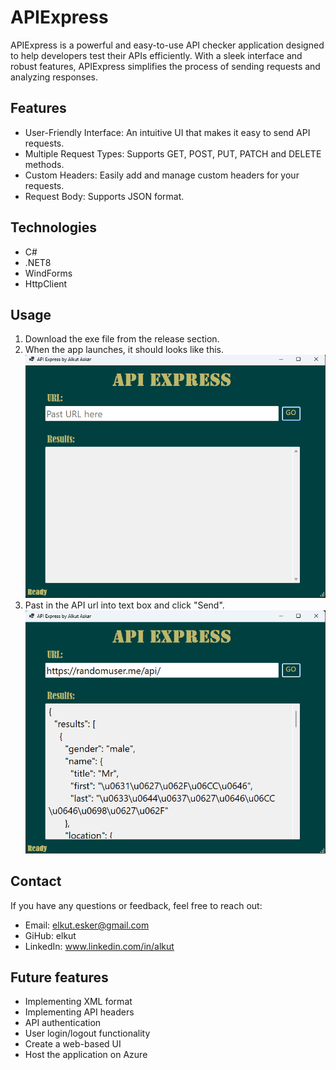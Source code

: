 # APIExpress

APIExpress is a powerful and easy-to-use API checker application designed to help developers test their APIs efficiently. With a sleek interface and robust features, APIExpress simplifies the process of sending requests and analyzing responses.

## Features
* User-Friendly Interface: An intuitive UI that makes it easy to send API requests.
* Multiple Request Types: Supports GET, POST, PUT, PATCH and DELETE methods.
* Custom Headers: Easily add and manage custom headers for your requests.
* Request Body: Supports JSON format.

## Technologies
- C#
- .NET8
- WindForms
- HttpClient

## Usage
1. Download the exe file from the release section.
2. When the app launches, it should looks like this.
![APIExpress](Images/UI-1.png)
3. Past in the API url into text box and click "Send".
![APIExpress](Images/UI-2.png)

## Contact
If you have any questions or feedback, feel free to reach out:
- Email: elkut.esker@gmail.com
- GiHub: elkut
- LinkedIn: www.linkedin.com/in/alkut

## Future features
- Implementing XML format
- Implementing API headers
- API authentication
- User login/logout functionality
- Create a web-based UI
- Host the application on Azure

